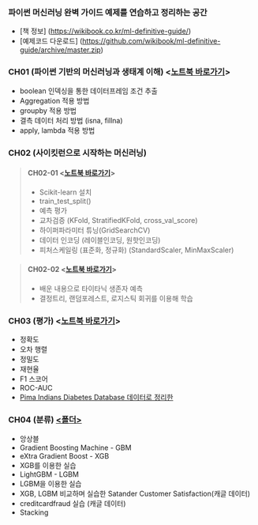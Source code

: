 ### 파이썬 머신러닝 완벽 가이드 예제를 연습하고 정리하는 공간
- [책 정보] (https://wikibook.co.kr/ml-definitive-guide/)
- [예제코드 다운로드] (https://github.com/wikibook/ml-definitive-guide/archive/master.zip)

### CH01 (파이썬 기반의 머신러닝과 생태계 이해) <[노트북 바로가기](https://github.com/JeongMyeong/PythonML-Guide-Study/blob/master/ch01/ch01.ipynb)>
- boolean 인덱싱을 통한 데이터프레임 조건 추출
- Aggregation 적용 방법
- groupby 적용 방법
- 결측 데이터 처리 방법 (isna, fillna)
- apply, lambda 적용 방법


### CH02 (사이킷런으로 시작하는 머신러닝)
> #### CH02-01 <[노트북 바로가기](https://github.com/JeongMyeong/PythonML-Guide-Study/blob/master/ch02/ch02-01.ipynb)>
> - Scikit-learn 설치
> - train_test_split()
> - 예측 평가
> - 교차검증 (KFold, StratifiedKFold, cross_val_score)  
> - 하이퍼파라미터 튜닝(GridSearchCV)
> - 데이터 인코딩 (레이블인코딩, 원핫인코딩)
> - 피처스케일링 (표준화, 정규화) (StandardScaler, MinMaxScaler)

> #### CH02-02 <[노트북 바로가기](https://github.com/JeongMyeong/PythonML-Guide-Study/blob/master/ch02/ch02-02.ipynb)>
> - 배운 내용으로 타이타닉 생존자 예측
> - 결정트리, 랜덤포레스트, 로지스틱 회귀를 이용해 학습  

### CH03 (평가) <[노트북 바로가기](https://github.com/JeongMyeong/PythonML-Guide-Study/blob/master/ch03/ch03.ipynb)>
- 정확도
- 오차 행렬
- 정밀도
- 재현율
- F1 스코어
- ROC-AUC
- [Pima Indians Diabetes Database 데이터로 정리한 ](https://github.com/JeongMyeong/PythonML-Guide-Study/blob/master/ch03/Pima-Indians-Diabetes.ipynb)

### CH04 (분류) [<폴더>](https://github.com/JeongMyeong/PythonML-Guide-Study/tree/master/ch04)
- 앙상블 
- Gradient Boosting Machine - GBM
- eXtra Gradient Boost - XGB
- XGB를 이용한 실습
- LightGBM - LGBM
- LGBM을 이용한 실습
- XGB, LGBM 비교하며 실습한 Satander Customer Satisfaction(캐글 데이터)
- creditcardfraud 실습 (캐글 데이터)
- Stacking
